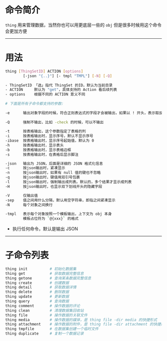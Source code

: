 # 命令简介 

`thing` 用来管理数据，当然你也可以用更底层一些的 `obj`
但是很多时候用这个命令会更加方便

-------------------------------------------------------------
# 用法

```bash
thing [ThingSetID] ACTION [options] 
        [-json "{..}"] [- tmpl "TMPL"] [-N] [-Q]
    
- ThingSetID 「选」指代 ThingSet 的ID，默认为当前目录
- ACTION     默认为 "get"，具体支持的 Action 看后续列表
- options    根据不同的 ACTION 意义不同
    
# 下面是所有子命令都支持的参数:
    
-e      输出对象字段的时候，符合正则表达式的字段才会被输出，如果以 ! 开头，表示取反
    
-Q      强制不输出，比如 -check 的时候，可以不输出
    
-t      按表格输出，这个参数指定了表格的列
-i      按表格输出时，显示序号，默认不显示序号
-ibase  按表格输出时，显示序号起始值，默认为 0
-h      按表格输出时，显示表头
-b      按表格输出时，显示表格边框
-s      按表格输出时，在表格后显示脚注

-json   输出为 JSON，后面是详细的 JSON 格式化信息
-c      按json输出时，紧凑显示
-n      按json输出时，如果有 null 值的键也不忽略
-q      按json输出时，键值用双引号包裹
-l      按json输出时，强制输出成列表。默认的，多个结果才显示成列表
-H      按json输出时，也显示双下划线开头的隐藏字段

-V      仅输出值
-sep    值之间用什么分隔，默认用空字符串，即指之间紧凑显示
-N      每个对象之间换行
    
-tmpl   表示每个对象按照一个模板输出，上下文为 obj 本身
        模板占位符为 `@{xxx}` 的格式
```
       
 - 执行任何命令，默认是输出 JSON
 
 -------------------------------------------------------------
 # 子命令列表
 
```bash
thing init          # 初始化数据集
thing get           # 获取数据完整信息
thing getone        # 查询某条数据完整信息
thing create        # 创建数据
thing detail        # 获取数据详情
thing delete        # 删除数据
thing update        # 更新数据
thing query         # 查询数据
thing comment       # 操作数据的评论
thing clean         # 清理数据集回收站
thing file          # 操作数据的关联文件
thing media         # 操作数据的媒体，是 thing file -dir media 的快捷形式
thing attachment    # 操作数据的附件，是 thing file -dir attachment 的快捷形式
thing tmpfile       # 在数据集创建一个临时文件
thing duplicate     # 复制一个数据记录
```
